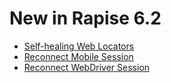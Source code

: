 # New in Rapise 6.2

- [Self-healing Web Locators](/Guide/web_self_healing/)
- [Reconnect Mobile Session](/Guide/mobile_reconnect/)
- [Reconnect WebDriver Session](/Guide/selenium_reconnect/)

